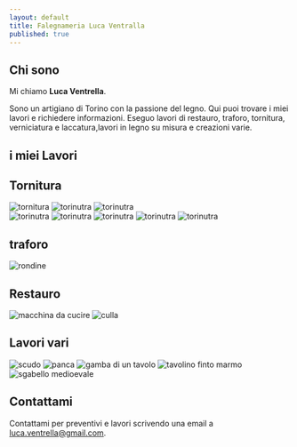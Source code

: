 ```yaml
---
layout: default
title: Falegnameria Luca Ventralla
published: true
---
```


## Chi sono

Mi chiamo **Luca Ventrella**.

Sono un artigiano di Torino con la passione del legno.
Qui puoi trovare i miei lavori e richiedere informazioni.
Eseguo lavori di restauro, traforo, tornitura, verniciatura e laccatura,lavori in legno su misura  e creazioni varie.


## i miei Lavori

## Tornitura

![tornitura](/images/tornitura_esercizio.jpg)
![torinutra](1387655340353.jpg)	
![torinutra](1387655340946.jpg)		
![torinutra](1387655341424.jpg)	
![torinutra](1387655343447.jpg)	
![torinutra](1387655345727.jpg)	
![torinutra](1387655346219.jpg)	
![torinutra](1387655347162.jpg)	












## traforo

![rondine](/images/IMG_20150212_132314783.jpg)



## Restauro

![macchina da cucire](/images/1387655334708.jpg)
![culla](/images/IMG_20140507_183226865.jpg)


## Lavori vari

![scudo](/images/IMG-20160311-WA0007.jpg)
![panca](/images/30-01-09_1159.jpg)
![gamba di un tavolo](/05-11-09_1453.jpg)
![tavolino finto marmo](/1387655329265.jpg)
![sgabello medioevale](1338556474385.jpg)


## Contattami

Contattami per preventivi e lavori scrivendo una email a [luca.ventrella@gmail.com](mailto:luca.ventrella@gmail.com).

